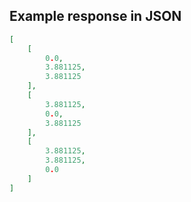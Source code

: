 

## Example response in JSON

```json
[
    [
        0.0, 
        3.881125, 
        3.881125
    ], 
    [
        3.881125, 
        0.0, 
        3.881125
    ], 
    [
        3.881125, 
        3.881125, 
        0.0
    ]
]
```

